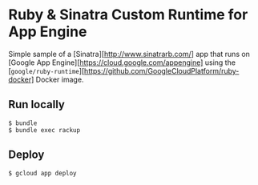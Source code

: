 # Ruby & Sinatra Custom Runtime for App Engine

Simple sample of a [Sinatra][http://www.sinatrarb.com/] app that runs on [Google App Engine][https://cloud.google.com/appengine] using the [`google/ruby-runtime`][https://github.com/GoogleCloudPlatform/ruby-docker] Docker image.

## Run locally

    $ bundle
    $ bundle exec rackup

## Deploy

    $ gcloud app deploy
